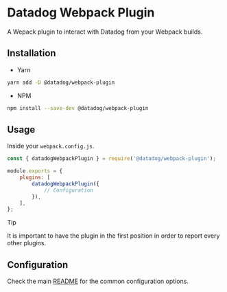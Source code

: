 # Datadog Webpack Plugin

A Wepack plugin to interact with Datadog from your Webpack builds.

## Installation

-   Yarn

```bash
yarn add -D @datadog/webpack-plugin
```

-   NPM

```bash
npm install --save-dev @datadog/webpack-plugin
```

## Usage

Inside your `webpack.config.js`.

```js
const { datadogWebpackPlugin } = require('@datadog/webpack-plugin');

module.exports = {
    plugins: [
        datadogWebpackPlugin({
            // Configuration
        }),
    ],
};
```

> [!TIP]
> It is important to have the plugin in the first position in order to report every other plugins.

## Configuration

Check the main [README](../../README.md#configuration) for the common configuration options.
